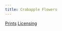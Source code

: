 ```yaml
---
title: Crabapple Flowers
---
```

[Prints](https://pixels.com/featured/crabapple-flowers-brady-lane.html)
[Licensing](https://licensing.pixels.com/featured/crabapple-flowers-brady-lane.html)